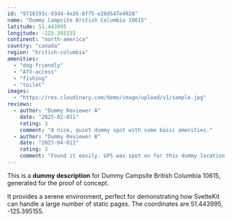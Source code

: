 ```yaml
---
id: "9718193c-93d4-4e26-8f75-e28d547e4928"
name: "Dummy Campsite British Columbia 10615"
latitude: 51.443995
longitude: -125.395155
continent: "north-america"
country: "canada"
region: "british-columbia"
amenities:
  - "dog-friendly"
  - "ATV-access"
  - "fishing"
  - "toilet"
images:
  - "https://res.cloudinary.com/demo/image/upload/v1/sample.jpg"
reviews:
  - author: "Dummy Reviewer A"
    date: "2025-02-011"
    rating: 3
    comment: "A nice, quiet dummy spot with some basic amenities."
  - author: "Dummy Reviewer B"
    date: "2025-04-011"
    rating: 3
    comment: "Found it easily. GPS was spot on for this dummy location."
---
```


This is a **dummy description** for Dummy Campsite British Columbia 10615, generated for the proof of concept.

It provides a serene environment, perfect for demonstrating how SvelteKit can handle a large number of static pages. The coordinates are 51.443995, -125.395155.
